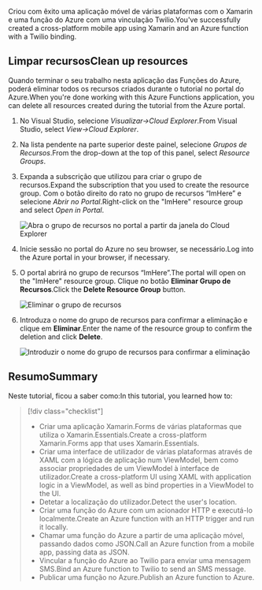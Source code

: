 <span data-ttu-id="edce6-101">Criou com êxito uma aplicação móvel de várias plataformas com o Xamarin e uma função do Azure com uma vinculação Twilio.</span><span class="sxs-lookup"><span data-stu-id="edce6-101">You've successfully created a cross-platform mobile app using Xamarin and an Azure function with a Twilio binding.</span></span>

## <a name="clean-up-resources"></a><span data-ttu-id="edce6-102">Limpar recursos</span><span class="sxs-lookup"><span data-stu-id="edce6-102">Clean up resources</span></span>

<span data-ttu-id="edce6-103">Quando terminar o seu trabalho nesta aplicação das Funções do Azure, poderá eliminar todos os recursos criados durante o tutorial no portal do Azure.</span><span class="sxs-lookup"><span data-stu-id="edce6-103">When you're done working with this Azure Functions application, you can delete all resources created during the tutorial from the Azure portal.</span></span>

1. <span data-ttu-id="edce6-104">No Visual Studio, selecione *Visualizar->Cloud Explorer*.</span><span class="sxs-lookup"><span data-stu-id="edce6-104">From Visual Studio, select *View->Cloud Explorer*.</span></span>

2. <span data-ttu-id="edce6-105">Na lista pendente na parte superior deste painel, selecione *Grupos de Recursos*.</span><span class="sxs-lookup"><span data-stu-id="edce6-105">From the drop-down at the top of this panel, select *Resource Groups*.</span></span>

3. <span data-ttu-id="edce6-106">Expanda a subscrição que utilizou para criar o grupo de recursos.</span><span class="sxs-lookup"><span data-stu-id="edce6-106">Expand the subscription that you used to create the resource group.</span></span> <span data-ttu-id="edce6-107">Com o botão direito do rato no grupo de recursos “ImHere” e selecione *Abrir no Portal*.</span><span class="sxs-lookup"><span data-stu-id="edce6-107">Right-click on the "ImHere" resource group and select *Open in Portal*.</span></span>

    ![Abra o grupo de recursos no portal a partir da janela do Cloud Explorer](../media/9-open-resource-group-in-portal.png)

4. <span data-ttu-id="edce6-109">Inicie sessão no portal do Azure no seu browser, se necessário.</span><span class="sxs-lookup"><span data-stu-id="edce6-109">Log into the Azure portal in your browser, if necessary.</span></span>

5. <span data-ttu-id="edce6-110">O portal abrirá no grupo de recursos “ImHere”.</span><span class="sxs-lookup"><span data-stu-id="edce6-110">The portal will open on the "ImHere" resource group.</span></span> <span data-ttu-id="edce6-111">Clique no botão **Eliminar Grupo de Recursos**.</span><span class="sxs-lookup"><span data-stu-id="edce6-111">Click the **Delete Resource Group** button.</span></span>

    ![Eliminar o grupo de recursos](../media/9-delete-resource-group.png)

6. <span data-ttu-id="edce6-113">Introduza o nome do grupo de recursos para confirmar a eliminação e clique em **Eliminar**.</span><span class="sxs-lookup"><span data-stu-id="edce6-113">Enter the name of the resource group to confirm the deletion and click **Delete**.</span></span>

    ![Introduzir o nome do grupo de recursos para confirmar a eliminação](../media/9-confirm-delete-resource-group.png)

## <a name="summary"></a><span data-ttu-id="edce6-115">Resumo</span><span class="sxs-lookup"><span data-stu-id="edce6-115">Summary</span></span>

<span data-ttu-id="edce6-116">Neste tutorial, ficou a saber como:</span><span class="sxs-lookup"><span data-stu-id="edce6-116">In this tutorial, you learned how to:</span></span>
> [!div class="checklist"]
> * <span data-ttu-id="edce6-117">Criar uma aplicação Xamarin.Forms de várias plataformas que utiliza o Xamarin.Essentials.</span><span class="sxs-lookup"><span data-stu-id="edce6-117">Create a cross-platform Xamarin.Forms app that uses Xamarin.Essentials.</span></span>
> * <span data-ttu-id="edce6-118">Criar uma interface de utilizador de várias plataformas através de XAML com a lógica de aplicação num ViewModel, bem como associar propriedades de um ViewModel à interface de utilizador.</span><span class="sxs-lookup"><span data-stu-id="edce6-118">Create a cross-platform UI using XAML with application logic in a ViewModel, as well as bind properties in a ViewModel to the UI.</span></span>
> * <span data-ttu-id="edce6-119">Detetar a localização do utilizador.</span><span class="sxs-lookup"><span data-stu-id="edce6-119">Detect the user's location.</span></span>
> * <span data-ttu-id="edce6-120">Criar uma função do Azure com um acionador HTTP e executá-lo localmente.</span><span class="sxs-lookup"><span data-stu-id="edce6-120">Create an Azure function with an HTTP trigger and run it locally.</span></span>
> * <span data-ttu-id="edce6-121">Chamar uma função do Azure a partir de uma aplicação móvel, passando dados como JSON.</span><span class="sxs-lookup"><span data-stu-id="edce6-121">Call an Azure function from a mobile app, passing data as JSON.</span></span>
> * <span data-ttu-id="edce6-122">Vincular a função do Azure ao Twilio para enviar uma mensagem SMS.</span><span class="sxs-lookup"><span data-stu-id="edce6-122">Bind an Azure function to Twilio to send an SMS message.</span></span>
> * <span data-ttu-id="edce6-123">Publicar uma função no Azure.</span><span class="sxs-lookup"><span data-stu-id="edce6-123">Publish an Azure function to Azure.</span></span>
